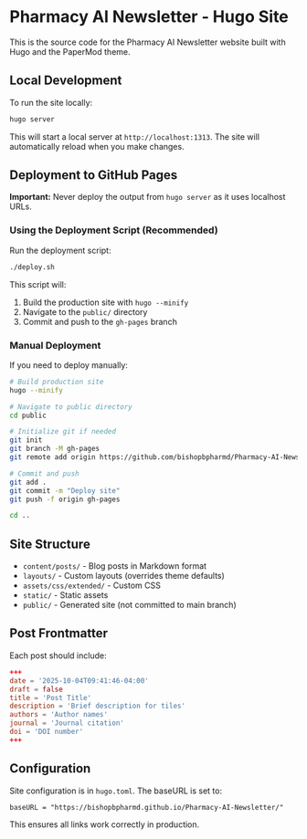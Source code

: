 # Pharmacy AI Newsletter - Hugo Site

This is the source code for the Pharmacy AI Newsletter website built with Hugo and the PaperMod theme.

## Local Development

To run the site locally:

```bash
hugo server
```

This will start a local server at `http://localhost:1313`. The site will automatically reload when you make changes.

## Deployment to GitHub Pages

**Important:** Never deploy the output from `hugo server` as it uses localhost URLs.

### Using the Deployment Script (Recommended)

Run the deployment script:

```bash
./deploy.sh
```

This script will:
1. Build the production site with `hugo --minify`
2. Navigate to the `public/` directory
3. Commit and push to the `gh-pages` branch

### Manual Deployment

If you need to deploy manually:

```bash
# Build production site
hugo --minify

# Navigate to public directory
cd public

# Initialize git if needed
git init
git branch -M gh-pages
git remote add origin https://github.com/bishopbpharmd/Pharmacy-AI-Newsletter.git

# Commit and push
git add .
git commit -m "Deploy site"
git push -f origin gh-pages

cd ..
```

## Site Structure

- `content/posts/` - Blog posts in Markdown format
- `layouts/` - Custom layouts (overrides theme defaults)
- `assets/css/extended/` - Custom CSS
- `static/` - Static assets
- `public/` - Generated site (not committed to main branch)

## Post Frontmatter

Each post should include:

```toml
+++
date = '2025-10-04T09:41:46-04:00'
draft = false
title = 'Post Title'
description = 'Brief description for tiles'
authors = 'Author names'
journal = 'Journal citation'
doi = 'DOI number'
+++
```

## Configuration

Site configuration is in `hugo.toml`. The baseURL is set to:
```
baseURL = "https://bishopbpharmd.github.io/Pharmacy-AI-Newsletter/"
```

This ensures all links work correctly in production.


